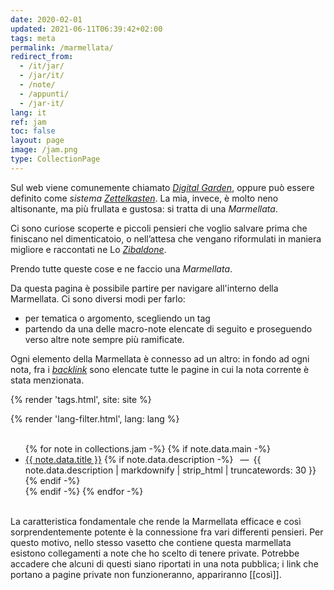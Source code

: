 ```yaml
---
date: 2020-02-01
updated: 2021-06-11T06:39:42+02:00
tags: meta
permalink: /marmellata/
redirect_from:
  - /it/jar/
  - /jar/it/
  - /note/
  - /appunti/
  - /jar-it/
lang: it
ref: jam
toc: false
layout: page
image: /jam.png
type: CollectionPage
---
```

Sul web viene comunemente chiamato <cite lang='en'><a href='https://dev.to/jbranchaud/the-digital-garden-l10' hreflang='en' title='The Digital Garden su DEV.to'>Digital Garden</a></cite>, oppure può essere definito come <em>sistema <a lang='de' href='/zettelkasten' hreflang='en' title='Zettelkasten — tommi.space'>Zettelkasten</a></em>. La mia, invece, è molto neno altisonante, ma più frullata e gustosa: si tratta di una <cite>Marmellata</cite>.

Ci sono curiose scoperte e piccoli pensieri che voglio salvare prima che finiscano nel dimenticatoio, o nell’attesa che vengano riformulati in maniera migliore e raccontati ne Lo <cite>[Zibaldone](/zibaldone)</cite>.

Prendo tutte queste cose e ne faccio una <cite>Marmellata</cite>.

Da questa pagina è possibile partire per navigare all'interno della Marmellata. Ci sono diversi modi per farlo:
- per tematica o argomento, scegliendo un tag
- partendo da una delle macro-note elencate di seguito e proseguendo verso altre note sempre più ramificate.

<p>Ogni elemento della Marmellata è connesso ad un altro: in fondo ad ogni nota, fra i <em lang='en'><a href='#backlinks' title='I backlink di questa nota'>backlink</a></em> sono elencate tutte le pagine in cui la nota corrente è stata menzionata.</p>

{% render 'tags.html', site: site %}

<div class='row'>
	<div class='half column'>
		{% render 'lang-filter.html', lang: lang %}
	</div>
	<div class='half column flex'>
		<a class='red button' style='color:white;' href='/whole-jam' target='_blank' title='The Whole Jam'>Tutte le note</a>
	</div>
</div>

<ul>
	{% for note in collections.jam -%}
		{% if note.data.main -%}
			<li lang='{{ note.data.lang }}'>
				<a href='{{ note.url }}' lang='{{ note.data.lang }}' title='{{ note.data.title }}'>{{ note.data.title }}</a>
				{% if note.data.description -%}
					&ensp;—&ensp;{{ note.data.description | markdownify | strip_html | truncatewords: 30 }}
				{% endif -%}
			</li>
		{% endif -%}
	{% endfor -%}
</ul>

<div class='flex row'>
	<a class='red button' style='color:white;' href='/whole-jam' target='_blank' title='The Whole Jam'>Tutte le note</a>
</div>

<div class='yellow box'>
	La caratteristica fondamentale che rende la Marmellata efficace e così sorprendentemente potente è la connessione fra vari differenti pensieri. Per questo motivo, nello stesso vasetto che contiene questa marmellata esistono collegamenti a note che ho scelto di tenere private. Potrebbe accadere che alcuni di questi siano riportati in una nota pubblica; i link che portano a pagine private non funzioneranno, appariranno [[così]].
</div>

